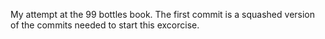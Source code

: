 My attempt at the 99 bottles book. The first commit is a squashed version of the commits needed to start this excorcise. 
